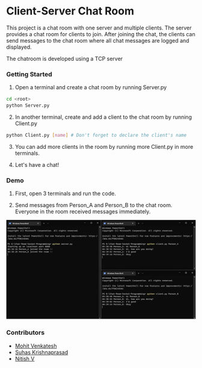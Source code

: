 # Client-Server Chat Room

This project is a chat room with one server and multiple clients. The server provides a
chat room for clients to join. After joining the chat, the clients can send messages to the chat
room where all chat messages are logged and displayed.

The chatroom is developed using a TCP server 

### Getting Started

1. Open a terminal and create a chat room by running Server.py
``` bash
cd <root>
python Server.py
```

2. In another terminal, create and add a client to the chat room by running Client.py
``` bash
python Client.py [name] # Don't forget to declare the client's name
```

3. You can add more clients in the room by running more Client.py in more terminals.

4. Let's have a chat!

### Demo

1. First, open 3 terminals and run the code.

2. Send messages from Person_A and Person_B to the chat room. Everyone in the room received messages immediately.

![3 terminals](Chatroom-Demo.png)

### Contributors

* [Mohit Venkatesh](#)
* [Suhas Krishnaprasad](#)
* [Nitish V](#)
